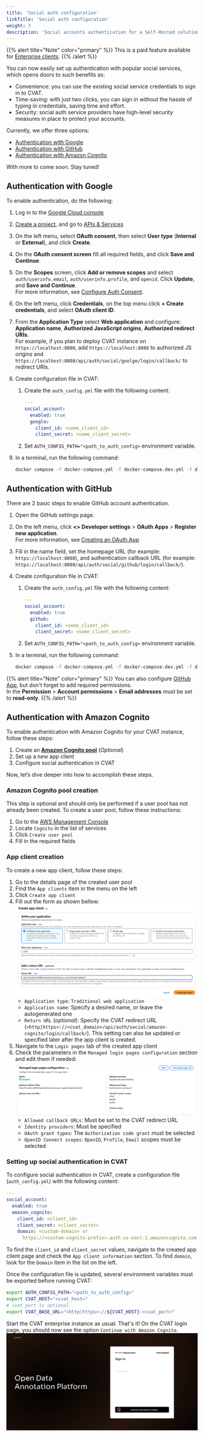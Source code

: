 ```yaml
---
title: 'Social auth configuration'
linkTitle: 'Social auth configuration'
weight: 3
description: 'Social accounts authentication for a Self-Hosted solution'
---
```


{{% alert title="Note" color="primary" %}}
This is a paid feature available for [Enterprise clients](https://www.cvat.ai/pricing/on-prem).
{{% /alert %}}

You can now easily set up authentication with popular social services, which opens doors to
such benefits as:

- Convenience: you can use the existing
  social service credentials to sign in to CVAT.
- Time-saving: with just two clicks, you can
  sign in without the hassle of typing in credentials, saving time and effort.
- Security: social auth service providers have
  high-level security measures in place to protect your accounts.

Currently, we offer three options:

- [Authentication with Google](#authentication-with-google)
- [Authentication with GitHub](#authentication-with-github)
- [Authentication with Amazon Cognito](#authentication-with-amazon-cognito)

With more to come soon. Stay tuned!

## Authentication with Google

To enable authentication, do the following:

1. Log in to the [Google Cloud console](https://console.cloud.google.com/)
1. [Create a project](https://cloud.google.com/resource-manager/docs/creating-managing-projects),
   and go to [APIs & Services](https://console.cloud.google.com/apis/)
1. On the left menu, select **OAuth consent**, then select
   **User type** (**Internal** or **External**), and click **Create**.
1. On the **OAuth consent screen** fill all required fields, and click **Save and Continue**.
1. On the **Scopes** screen, click **Add or remove scopes** and
   select `auth/userinfo.email`, `auth/userinfo.profile`, and `openid`.
   Click **Update**, and **Save and Continue**.
   <br>For more information, see [Configure Auth Consent](https://developers.google.com/workspace/guides/configure-oauth-consent).
1. On the left menu, click **Credentials**, on the top
   menu click **+ Create credentials**, and select **OAuth client ID**.
1. From the **Application Type** select **Web application** and
   configure: **Application name**, **Authorized JavaScript origins**, **Authorized redirect URIs**.
   <br> For example, if you plan to deploy CVAT instance on `https://localhost:8080`, add `https://localhost:8080`
   to authorized JS origins and `https://localhost:8080/api/auth/social/goolge/login/callback/` to redirect URIs.
1. Create configuration file in CVAT:

   1. Create the `auth_config.yml` file with the following content:

      ```yaml
      ---
      social_account:
        enabled: true
        google:
          client_id: <some_client_id>
          client_secret: <some_client_secret>
      ```

   1. Set `AUTH_CONFIG_PATH="<path_to_auth_config>` environment variable.

1. In a terminal, run the following command:

   ```bash
   docker compose -f docker-compose.yml -f docker-compose.dev.yml -f docker-compose.override.yml up -d --build
   ```

## Authentication with GitHub

There are 2 basic steps to enable GitHub account authentication.

1. Open the GitHub settings page.
1. On the left menu, click **<> Developer settings** > **OAuth Apps** > **Register new application**.
   <br>For more information, see [Creating an OAuth App](https://docs.github.com/en/developers/apps/building-oauth-apps/creating-an-oauth-app)
1. Fill in the name field, set the homepage URL (for example: `https://localhost:8080`),
   and authentication callback URL (for example: `https://localhost:8080/api/auth/social/github/login/callback/`).
1. Create configuration file in CVAT:

   1. Create the `auth_config.yml` file with the following content:

      ```yaml
      ---
      social_account:
        enabled: true
        github:
          client_id: <some_client_id>
          client_secret: <some_client_secret>
      ```

   1. Set `AUTH_CONFIG_PATH="<path_to_auth_config>` environment variable.

1. In a terminal, run the following command:

   ```bash
   docker compose -f docker-compose.yml -f docker-compose.dev.yml -f docker-compose.override.yml up -d --build
   ```

{{% alert title="Note" color="primary" %}}
You can also configure [GitHub App](https://docs.github.com/en/developers/apps/building-github-apps/creating-a-github-app),
but don't forget to add required permissions.
<br>In the **Permission** > **Account permissions** > **Email addresses** must be set to **read-only**.
{{% /alert %}}

## Authentication with Amazon Cognito

To enable authentication with Amazon Cognito for your CVAT instance, follow these steps:

1. Create an **[Amazon Cognito pool](https://docs.aws.amazon.com/cognito/latest/developerguide/cognito-user-identity-pools.html)**
   (_Optional_)
1. Set up a new app client
1. Configure social authentication in CVAT

Now, let’s dive deeper into how to accomplish these steps.

### Amazon Cognito pool creation

This step is optional and should only be performed if a user pool has not already been created.
To create a user pool, follow these instructions:
1. Go to the [AWS Management Console](https://console.aws.amazon.com/console/home)
1. Locate `Cognito` in the list of services
1. Click `Create user pool`
1. Fill in the required fields

### App client creation

To create a new app client, follow these steps:
1. Go to the details page of the created user pool
1. Find the `App clients` item in the menu on the left
1. Click `Create app client`
1. Fill out the form as shown bellow:
   ![Create application client form in AWS with assigned parameters](/images/cognito_pool_1.png)
   - `Application type`: `Traditional web application`
   - `Application name`: Specify a desired name, or leave the autogenerated one
   - `Return URL` (_optional_): Specify the CVAT redirect URL
     (`<http|https>://<cvat_domain>/api/auth/social/amazon-cognito/login/callback/`).
     This setting can also be updated or specified later after the app client is created.
1. Navigate to the `Login pages` tab of the created app client
1. Check the parameters in the `Managed login pages configuration` section and edit them if needed:
   ![Managed login pages configuration in AWS with application parameters](/images/cognito_pool_2.png)
   - `Allowed callback URLs`: Must be set to the CVAT redirect URL
   - `Identity providers`: Must be specified
   - `OAuth grant types`: The `Authorization code grant` must be selected
   - `OpenID Connect scopes`: `OpenID`, `Profile`, `Email` scopes must be selected

### Setting up social authentication in CVAT

To configure social authentication in CVAT, create a configuration file
(`auth_config.yml`) with the following content:
  ```yaml
  ---
  social_account:
    enabled: true
    amazon_cognito:
      client_id: <client_id>
      client_secret: <client_secret>
      domain: <custom-domain> or
        https://<custom-cognito-prefix>.auth.us-east-1.amazoncognito.com
  ```
To find the `client_id` and `client_secret` values, navigate to the created app client page
and check the `App client information` section. To find `domain`, look for the `Domain` item in the list on the left.

Once the configuration file is updated, several environment variables must be exported before running CVAT:
  ```bash
  export AUTH_CONFIG_PATH="<path_to_auth_config>"
  export CVAT_HOST="<cvat_host>"
  # cvat_port is optional
  export CVAT_BASE_URL="<http|https>://${CVAT_HOST}:<cvat_port>"
  ```

Start the CVAT enterprise instance as usual.
That's it! On the CVAT login page, you should now see the option `Continue with Amazon Cognito`.
![CVAT login page with social account authentication option](/images/login_page_with_amazon_cognito.png)
